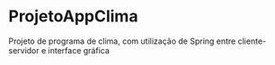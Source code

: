 # ProjetoAppClima
Projeto de programa de clima, com utilização de Spring entre cliente-servidor e interface gráfica 
